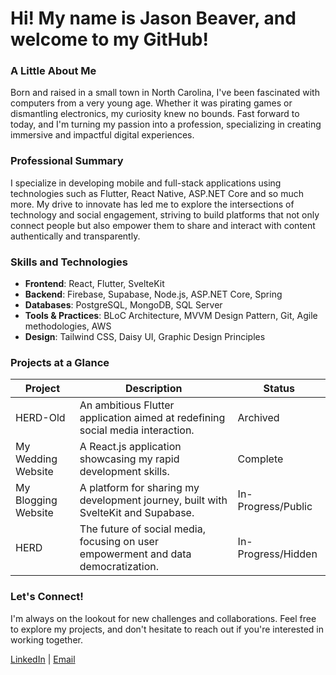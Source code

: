 # Hi! My name is Jason Beaver, and welcome to my GitHub!

### A Little About Me

Born and raised in a small town in North Carolina, I've been fascinated with computers from a very young age. Whether it was pirating games or dismantling electronics, my curiosity knew no bounds. Fast forward to today, and I'm turning my passion into a profession, specializing in creating immersive and impactful digital experiences.

### Professional Summary

I specialize in developing mobile and full-stack applications using technologies such as Flutter, React Native, ASP.NET Core and so much more. My drive to innovate has led me to explore the intersections of technology and social engagement, striving to build platforms that not only connect people but also empower them to share and interact with content authentically and transparently.

### Skills and Technologies

- **Frontend**: React, Flutter, SvelteKit
- **Backend**: Firebase, Supabase, Node.js, ASP.NET Core, Spring
- **Databases**: PostgreSQL, MongoDB, SQL Server
- **Tools & Practices**: BLoC Architecture, MVVM Design Pattern, Git, Agile methodologies, AWS
- **Design**: Tailwind CSS, Daisy UI, Graphic Design Principles

### Projects at a Glance

| Project | Description | Status |
| ------- | ----------- | ------ |
| HERD-Old | An ambitious Flutter application aimed at redefining social media interaction. | Archived |
| My Wedding Website | A React.js application showcasing my rapid development skills. | Complete |
| My Blogging Website | A platform for sharing my development journey, built with SvelteKit and Supabase. | In-Progress/Public |
| HERD | The future of social media, focusing on user empowerment and data democratization. | In-Progress/Hidden |

### Let's Connect!

I'm always on the lookout for new challenges and collaborations. Feel free to explore my projects, and don't hesitate to reach out if you're interested in working together.

[LinkedIn](https://www.linkedin.com/in/jason-beaver-0177651a3/) | [Email](mailto:jasonbeaverw99@gmail.com)

